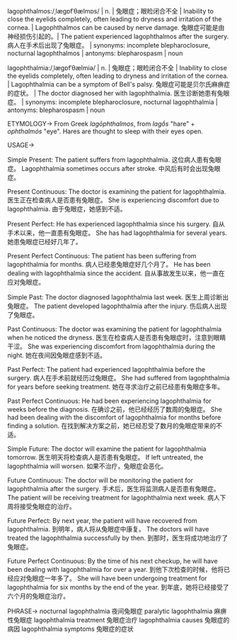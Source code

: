 lagophthalmos:/ˌlæɡɒfˈθælmɒs/ | n. | 兔眼症；眼睑闭合不全 | Inability to close the eyelids completely, often leading to dryness and irritation of the cornea. |  Lagophthalmos can be caused by nerve damage. 兔眼症可能是由神经损伤引起的。|  The patient experienced lagophthalmos after the surgery. 病人在手术后出现了兔眼症。 | synonyms:  incomplete blepharoclosure, nocturnal lagophthalmos | antonyms:  blepharospasm | noun


lagophthalmia:/ˌlæɡɒfˈθælmiə/ | n. | 兔眼症；眼睑闭合不全 | Inability to close the eyelids completely, often leading to dryness and irritation of the cornea. | Lagophthalmia can be a symptom of Bell's palsy. 兔眼症可能是贝尔氏麻痹症的症状。 | The doctor diagnosed her with lagophthalmia. 医生诊断她患有兔眼症。 | synonyms:  incomplete blepharoclosure, nocturnal lagophthalmia | antonyms: blepharospasm | noun


ETYMOLOGY->
From Greek *lagōphthalmos*, from *lagṓs* "hare" + *ophthalmós* "eye".  Hares are thought to sleep with their eyes open.


USAGE->

Simple Present:
The patient suffers from lagophthalmia.  这位病人患有兔眼症。
Lagophthalmia sometimes occurs after stroke.  中风后有时会出现兔眼症。

Present Continuous:
The doctor is examining the patient for lagophthalmia. 医生正在检查病人是否患有兔眼症。
She is experiencing discomfort due to lagophthalmia. 由于兔眼症，她感到不适。


Present Perfect:
He has experienced lagophthalmia since his surgery. 自从手术以来，他一直患有兔眼症。
She has had lagophthalmia for several years. 她患兔眼症已经好几年了。

Present Perfect Continuous:
The patient has been suffering from lagophthalmia for months.  病人已经患兔眼症好几个月了。
He has been dealing with lagophthalmia since the accident. 自从事故发生以来，他一直在应对兔眼症。


Simple Past:
The doctor diagnosed lagophthalmia last week. 医生上周诊断出兔眼症。
The patient developed lagophthalmia after the injury. 伤后病人出现了兔眼症。

Past Continuous:
The doctor was examining the patient for lagophthalmia when he noticed the dryness. 医生在检查病人是否患有兔眼症时，注意到眼睛干涩。
She was experiencing discomfort from lagophthalmia during the night.  她在夜间因兔眼症感到不适。


Past Perfect:
The patient had experienced lagophthalmia before the surgery. 病人在手术前就经历过兔眼症。
She had suffered from lagophthalmia for years before seeking treatment.  她在寻求治疗之前已经患有兔眼症多年。


Past Perfect Continuous:
He had been experiencing lagophthalmia for weeks before the diagnosis. 在确诊之前，他已经经历了数周的兔眼症。
She had been dealing with the discomfort of lagophthalmia for months before finding a solution.  在找到解决方案之前，她已经忍受了数月的兔眼症带来的不适。


Simple Future:
The doctor will examine the patient for lagophthalmia tomorrow. 医生明天将检查病人是否患有兔眼症。
If left untreated, the lagophthalmia will worsen. 如果不治疗，兔眼症会恶化。

Future Continuous:
The doctor will be monitoring the patient for lagophthalmia after the surgery. 手术后，医生将监测病人是否患有兔眼症。
The patient will be receiving treatment for lagophthalmia next week. 病人下周将接受兔眼症的治疗。


Future Perfect:
By next year, the patient will have recovered from lagophthalmia. 到明年，病人将从兔眼症中康复。
The doctors will have treated the lagophthalmia successfully by then. 到那时，医生将成功地治疗了兔眼症。


Future Perfect Continuous:
By the time of his next checkup, he will have been dealing with lagophthalmia for over a year. 到他下次检查的时候，他将已经应对兔眼症一年多了。
She will have been undergoing treatment for lagophthalmia for six months by the end of the year. 到年底，她将已经接受了六个月的兔眼症治疗。


PHRASE->
nocturnal lagophthalmia  夜间兔眼症
paralytic lagophthalmia 麻痹性兔眼症
lagophthalmia treatment 兔眼症治疗
lagophthalmia causes 兔眼症的病因
lagophthalmia symptoms 兔眼症的症状
